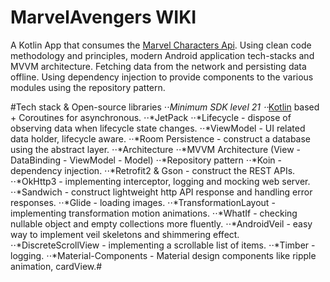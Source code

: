# MarvelAvengers WIKI

A Kotlin App that consumes the [Marvel Characters Api](https://developer.marvel.com/documentation/getting_started).
Using clean code methodology and principles,
modern Android application tech-stacks
and MVVM architecture. Fetching data from the network 
and persisting data offline. Using dependency injection
to provide components to the various modules using the 
repository pattern.

#Tech stack & Open-source libraries
⋅⋅*Minimum SDK level 21
⋅⋅*[Kotlin](https://developer.android.com/kotlin) based + Coroutines for asynchronous.
⋅⋅*JetPack
⋅⋅*Lifecycle - dispose of observing data when lifecycle state changes.
⋅⋅*ViewModel - UI related data holder, lifecycle aware.
⋅⋅*Room Persistence - construct a database using the abstract layer.
⋅⋅*Architecture
⋅⋅*MVVM Architecture (View - DataBinding - ViewModel - Model)
⋅⋅*Repository pattern
⋅⋅*Koin - dependency injection.
⋅⋅*Retrofit2 & Gson - construct the REST APIs.
⋅⋅*OkHttp3 - implementing interceptor, logging and mocking web server.
⋅⋅*Sandwich - construct lightweight http API response and handling error responses.
⋅⋅*Glide - loading images.
⋅⋅*TransformationLayout - implementing transformation motion animations.
⋅⋅*WhatIf - checking nullable object and empty collections more fluently.
⋅⋅*AndroidVeil - easy way to implement veil skeletons and shimmering effect.
⋅⋅*DiscreteScrollView - implementing a scrollable list of items.
⋅⋅*Timber - logging.
⋅⋅*Material-Components - Material design components like ripple animation, cardView.#
